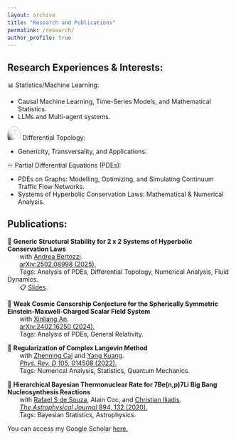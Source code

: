 ```yaml
---
layout: archive
title: "Research and Publications"
permalink: /research/
author_profile: true
---
```


## **Research Experiences & Interests:**

📊 Statistics/Machine Learning:
  -  Causal Machine Learning, Time-Series Models, and Mathematical Statistics.
  -  LLMs and Multi-agent systems.

<img src="/images/transverse.png"
     alt="Transverse"
     width="30"
     height="30"
     loading="lazy"/> Differential Topology:
   - Genericity, Transversality, and Applications.

♾️ Partial Differential Equations (PDEs):
  -  PDEs on Graphs: Modelling, Optimizing, and Simulating Continuum Traffic Flow Networks.
  -  Systems of Hyperbolic Conservation Laws: Mathematical & Numerical Analysis.

## **Publications:**

📜 **Generic Structural Stability for 2 x 2 Systems of Hyperbolic Conservation Laws** <br>
&nbsp;&nbsp;&nbsp;&nbsp;&nbsp;&nbsp; with [Andrea Bertozzi](https://scholar.google.com/citations?user=VJPRn1oAAAAJ). <br>
&nbsp;&nbsp;&nbsp;&nbsp;&nbsp;&nbsp; [arXiv:2502.08998 (2025).](https://arxiv.org/pdf/2502.08998) <br>
&nbsp;&nbsp;&nbsp;&nbsp;&nbsp;&nbsp; Tags: Analysis of PDEs, Differential Topology, Numerical Analysis, Fluid Dynamics. <br>
&nbsp;&nbsp;&nbsp;&nbsp;&nbsp;&nbsp; 📋 [Slides](https://maxtanhk.com/files/Slides/Generic_Structural_Stability_Slides.pdf).

📜 **Weak Cosmic Censorship Conjecture for the Spherically Symmetric Einstein-Maxwell-Charged Scalar Field System** <br>
&nbsp;&nbsp;&nbsp;&nbsp;&nbsp;&nbsp; with [Xinliang An](https://scholar.google.com/citations?hl=en&user=RNWt0QUAAAAJ). <br>
&nbsp;&nbsp;&nbsp;&nbsp;&nbsp;&nbsp; [arXiv:2402.16250 (2024).](https://arxiv.org/abs/2402.16250) <br>
&nbsp;&nbsp;&nbsp;&nbsp;&nbsp;&nbsp; Tags: Analysis of PDEs, General Relativity.

📜 **Regularization of Complex Langevin Method** <br>
&nbsp;&nbsp;&nbsp;&nbsp;&nbsp;&nbsp; with [Zhenning Cai](https://blog.nus.edu.sg/matcz/) and [Yang Kuang](https://scholar.google.com/citations?user=kA4bMCUAAAAJ&hl=en). <br>
&nbsp;&nbsp;&nbsp;&nbsp;&nbsp;&nbsp; [*Phys. Rev. D* 105, 014508 (2022).](https://journals.aps.org/prd/abstract/10.1103/PhysRevD.105.014508) <br>
&nbsp;&nbsp;&nbsp;&nbsp;&nbsp;&nbsp; Tags: Numerical Analysis, Statistics, Quantum Mechanics.

📜 **Hierarchical Bayesian Thermonuclear Rate for 7Be(n,p)7Li Big Bang Nucleosynthesis Reactions**  <br>
&nbsp;&nbsp;&nbsp;&nbsp;&nbsp;&nbsp; with [Rafael S de Souza](https://www.rafaelsdesouza.com/), Alain Coc, and [Christian Iliadis](https://iliadis.web.unc.edu/). <br>
&nbsp;&nbsp;&nbsp;&nbsp;&nbsp;&nbsp; [*The Astrophysical Journal* 894, 132 (2020).](https://iopscience.iop.org/article/10.3847/1538-4357/ab88aa?fbclid=IwAR3qH-4IICuVKeaaXZv3hYx7ZWPFDk4syzfu7hV6oZpES-5fcJTH1xhfym0) <br>
&nbsp;&nbsp;&nbsp;&nbsp;&nbsp;&nbsp; Tags: Bayesian Statistics, Astrophysics.

You can access my Google Scholar [here.](https://scholar.google.com/citations?user=lpeOdG4AAAAJ&hl=en)

